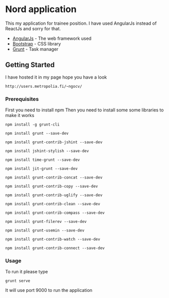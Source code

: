
# Nord application
This my application for trainee position.
I have used AngularJs instead of ReactJs and sorry for that.
* [AngularJs](https://angularjs.org/) - The web framework used
* [Bootstrap](http://getbootstrap.com/) - CSS library
* [Grunt](https://gruntjs.com/) - Task manager


## Getting Started
I have hosted it in my page hope you have a look 
```
http://users.metropolia.fi/~ngocv/
```

### Prerequisites

First you need to install npm
Then you need to install some some libraries to make it works


```
npm install -g grunt-cli

npm install grunt --save-dev

npm install grunt-contrib-jshint --save-dev

npm install jshint-stylish --save-dev

npm install time-grunt --save-dev

npm install jit-grunt --save-dev

npm install grunt-contrib-concat --save-dev

npm install grunt-contrib-copy --save-dev

npm install grunt-contrib-uglify --save-dev

npm install grunt-contrib-clean --save-dev
 
npm install grunt-contrib-compass --save-dev
 
npm install grunt-filerev --save-dev
 
npm install grunt-usemin --save-dev

npm install grunt-contrib-watch --save-dev

npm install grunt-contrib-connect --save-dev
```

### Usage
To run it please type 

```
grunt serve
```
It will use port 9000 to run the application